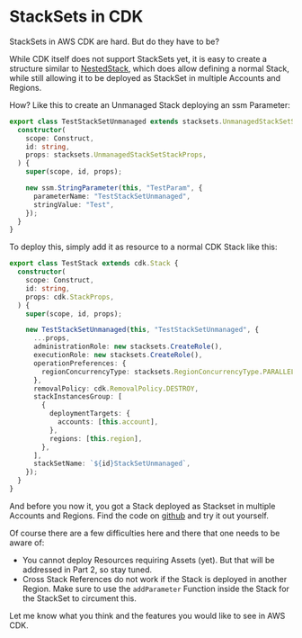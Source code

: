 # StackSets in CDK

StackSets in AWS CDK are hard. But do they have to be?

While CDK itself does not support StackSets yet, it is easy to create a structure similar to [NestedStack](https://docs.aws.amazon.com/cdk/api/v2/docs/aws-cdk-lib.NestedStack.html), which does allow defining a normal Stack, while still allowing it to be deployed as StackSet in multiple Accounts and Regions.

How? Like this to create an Unmanaged Stack deploying an ssm Parameter:

```typescript
export class TestStackSetUnmanaged extends stacksets.UnmanagedStackSetStack {
  constructor(
    scope: Construct,
    id: string,
    props: stacksets.UnmanagedStackSetStackProps,
  ) {
    super(scope, id, props);

    new ssm.StringParameter(this, "TestParam", {
      parameterName: "TestStackSetUnmanaged",
      stringValue: "Test",
    });
  }
}
```

To deploy this, simply add it as resource to a normal CDK Stack like this:

```typescript
export class TestStack extends cdk.Stack {
  constructor(
    scope: Construct,
    id: string,
    props: cdk.StackProps,
  ) {
    super(scope, id, props);

    new TestStackSetUnmanaged(this, "TestStackSetUnmanaged", {
      ...props,
      administrationRole: new stacksets.CreateRole(),
      executionRole: new stacksets.CreateRole(),
      operationPreferences: {
        regionConcurrencyType: stacksets.RegionConcurrencyType.PARALLEL,
      },
      removalPolicy: cdk.RemovalPolicy.DESTROY,
      stackInstancesGroup: [
        {
          deploymentTargets: {
            accounts: [this.account],
          },
          regions: [this.region],
        },
      ],
      stackSetName: `${id}StackSetUnmanaged`,
    });
  }
}
```

And before you now it, you got a Stack deployed as Stackset in multiple Accounts and Regions. Find the code on [github](https://github.com/itmettkeDE/blog/tree/main/2023-12-31/) and try it out yourself.

Of course there are a few difficulties here and there that one needs to be aware of:

- You cannot deploy Resources requiring Assets (yet). But that will be addressed in Part 2, so stay tuned.
- Cross Stack References do not work if the Stack is deployed in another Region. Make sure to use the `addParameter` Function inside the Stack for the StackSet to circument this.

Let me know what you think and the features you would like to see in AWS CDK.
